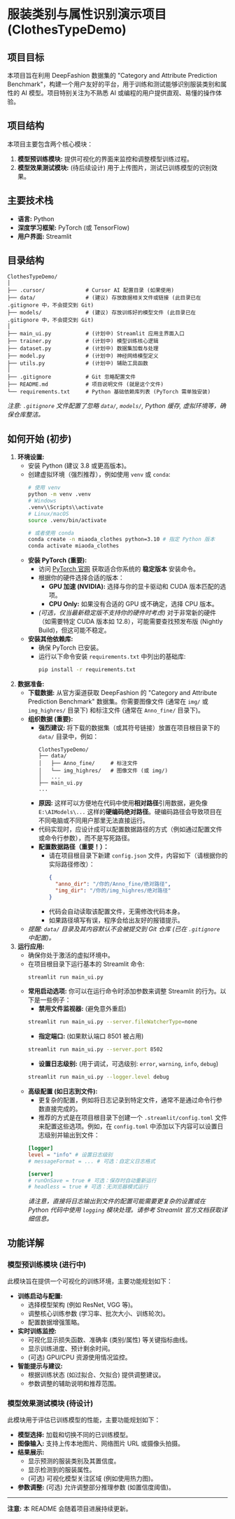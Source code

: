 # 服装类别与属性识别演示项目 (ClothesTypeDemo)

## 项目目标

本项目旨在利用 DeepFashion 数据集的 "Category and Attribute Prediction Benchmark"，构建一个用户友好的平台，用于训练和测试能够识别服装类别和属性的 AI 模型。项目特别关注为不熟悉 AI 或编程的用户提供直观、易懂的操作体验。

## 项目结构

本项目主要包含两个核心模块：

1.  **模型预训练模块:** 提供可视化的界面来监控和调整模型训练过程。
2.  **模型效果测试模块:** (待后续设计) 用于上传图片，测试已训练模型的识别效果。

## 主要技术栈

*   **语言:** Python
*   **深度学习框架:** PyTorch (或 TensorFlow)
*   **用户界面:** Streamlit

## 目录结构

```
ClothesTypeDemo/
│
├── .cursor/             # Cursor AI 配置目录 (如果使用)
├── data/                # (建议) 存放数据相关文件或链接 (此目录已在 .gitignore 中，不会提交到 Git)
├── models/              # (建议) 存放训练好的模型文件 (此目录已在 .gitignore 中，不会提交到 Git)
│
├── main_ui.py           # (计划中) Streamlit 应用主界面入口
├── trainer.py           # (计划中) 模型训练核心逻辑
├── dataset.py           # (计划中) 数据集加载与处理
├── model.py             # (计划中) 神经网络模型定义
├── utils.py             # (计划中) 辅助工具函数
│
├── .gitignore           # Git 忽略配置文件
├── README.md            # 项目说明文件 (就是这个文件)
└── requirements.txt     # Python 基础依赖库列表 (PyTorch 需单独安装)
```
*注意: `.gitignore` 文件配置了忽略 `data/`, `models/`, Python 缓存, 虚拟环境等，确保仓库整洁。*

## 如何开始 (初步)

1.  **环境设置:** 
    *   安装 Python (建议 3.8 或更高版本)。
    *   创建虚拟环境（强烈推荐），例如使用 `venv` 或 `conda`:
        ```bash
        # 使用 venv
        python -m venv .venv
        # Windows
        .venv\\Scripts\\activate
        # Linux/macOS
        source .venv/bin/activate 
        
        # 或者使用 conda
        conda create -n miaoda_clothes python=3.10 # 指定 Python 版本
        conda activate miaoda_clothes
        ```
    *   **安装 PyTorch (重要):** 
        *   访问 [PyTorch 官网](https://pytorch.org/get-started/locally/) 获取适合你系统的 **稳定版本** 安装命令。
        *   根据你的硬件选择合适的版本：
            *   **GPU 加速 (NVIDIA):** 选择与你的显卡驱动和 CUDA 版本匹配的选项。
            *   **CPU Only:** 如果没有合适的 GPU 或不确定，选择 CPU 版本。
        *   *(可选，仅当最新稳定版不支持你的硬件时考虑)* 对于非常新的硬件（如需要特定 CUDA 版本如 12.8），可能需要查找预发布版 (Nightly Build)，但这可能不稳定。
    *   **安装其他依赖库:** 
        *   确保 PyTorch 已安装。
        *   运行以下命令安装 `requirements.txt` 中列出的基础库:
            ```bash
            pip install -r requirements.txt
            ```
2.  **数据准备:**
    *   **下载数据:** 从官方渠道获取 DeepFashion 的 "Category and Attribute Prediction Benchmark" 数据集。你需要图像文件 (通常在 `img/` 或 `img_highres/` 目录下) 和标注文件 (通常在 `Anno_fine/` 目录下)。
    *   **组织数据 (重要):** 
        *   **强烈建议:** 将下载的数据集（或其符号链接）放置在项目根目录下的 `data/` 目录中，例如：
            ```
            ClothesTypeDemo/
            ├── data/
            │   ├── Anno_fine/     # 标注文件
            │   └── img_highres/   # 图像文件 (或 img/)
            │   ...
            ├── main_ui.py
            ...
            ```
        *   **原因:** 这样可以方便地在代码中使用**相对路径**引用数据，避免像 `E:\AIModels\...` 这样的**硬编码绝对路径**。硬编码路径会导致项目在不同电脑或不同用户那里无法直接运行。
        *   代码实现时，应设计成可以配置数据路径的方式（例如通过配置文件或命令行参数），而不是写死路径。
        *   **配置数据路径（重要！）：**
            - 请在项目根目录下新建 `config.json` 文件，内容如下（请根据你的实际路径修改）：
              ```json
              {
                "anno_dir": "/你的/Anno_fine/绝对路径",
                "img_dir": "/你的/img_highres/绝对路径"
              }
              ```
            - 代码会自动读取该配置文件，无需修改代码本身。
            - 如果路径填写有误，程序会给出友好的报错提示。
    *   *提醒: `data/` 目录及其内容默认不会被提交到 Git 仓库 (已在 `.gitignore` 中配置)。*
3.  **运行应用:** 
    *   确保你处于激活的虚拟环境中。
    *   在项目根目录下运行基本的 Streamlit 命令:
        ```bash
        streamlit run main_ui.py
        ```
    *   **常用启动选项:** 你可以在运行命令时添加参数来调整 Streamlit 的行为。以下是一些例子：
        *   **禁用文件监视器:** (避免意外重启)
          ```bash
          streamlit run main_ui.py --server.fileWatcherType=none
          ```
        *   **指定端口:** (如果默认端口 8501 被占用)
          ```bash
          streamlit run main_ui.py --server.port 8502
          ```
        *   **设置日志级别:** (用于调试，可选级别: `error`, `warning`, `info`, `debug`)
          ```bash
          streamlit run main_ui.py --logger.level debug
          ```
    *   **高级配置 (如日志到文件):** 
        *   更复杂的配置，例如将日志记录到特定文件，通常不是通过命令行参数直接完成的。
        *   推荐的方式是在项目根目录下创建一个 `.streamlit/config.toml` 文件来配置这些选项。例如，在 `config.toml` 中添加以下内容可以设置日志级别并输出到文件：
          ```toml
          [logger]
          level = "info" # 设置日志级别
          # messageFormat = ... # 可选：自定义日志格式

          [server]
          # runOnSave = true # 可选：保存时自动重新运行
          # headless = true # 可选：无浏览器模式运行
          ```
          *请注意，直接将日志输出到文件的配置可能需要更复杂的设置或在 Python 代码中使用 `logging` 模块处理。请参考 Streamlit 官方文档获取详细信息。*

## 功能详解

### 模型预训练模块 (进行中)

此模块旨在提供一个可视化的训练环境，主要功能规划如下：

*   **训练启动与配置:**
    *   选择模型架构 (例如 ResNet, VGG 等)。
    *   调整核心训练参数 (学习率、批次大小、训练轮次)。
    *   配置数据增强策略。
*   **实时训练监控:**
    *   可视化显示损失函数、准确率 (类别/属性) 等关键指标曲线。
    *   显示训练进度、预计剩余时间。
    *   (可选) GPU/CPU 资源使用情况监控。
*   **智能提示与建议:**
    *   根据训练状态 (如过拟合、欠拟合) 提供调整建议。
    *   参数调整的辅助说明和推荐范围。

### 模型效果测试模块 (待设计)

此模块用于评估已训练模型的性能，主要功能规划如下：

*   **模型选择:** 加载和切换不同的已训练模型。
*   **图像输入:** 支持上传本地图片、网络图片 URL 或摄像头拍摄。
*   **结果展示:**
    *   显示预测的服装类别及其置信度。
    *   显示检测到的服装属性。
    *   (可选) 可视化模型关注区域 (例如使用热力图)。
*   **参数调整:** (可选) 允许调整部分推理参数 (如置信度阈值)。

---

**注意:** 本 README 会随着项目进展持续更新。 
